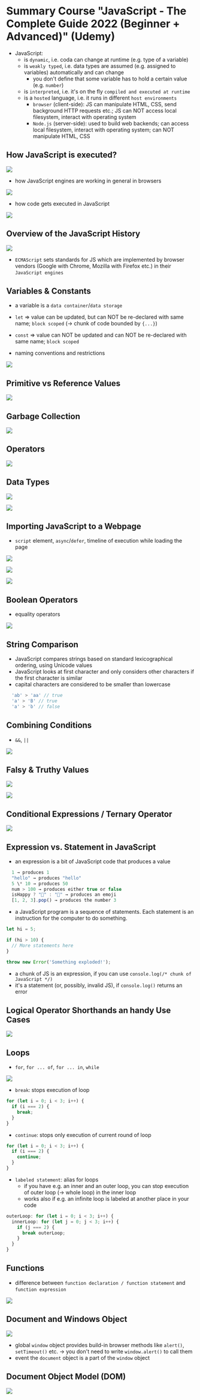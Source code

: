 # Summary Course "JavaScript - The Complete Guide 2022 (Beginner + Advanced)" (Udemy)

- JavaScript:
  - is `dynamic`, i.e. coda can change at runtime (e.g. type of a variable)
  - is `weakly typed`, i.e. data types are assumed (e.g. assigned to variables) automatically and can change
    - you don't define that some variable has to hold a certain value (e.g. `number`)
  - is `interpreted`, i.e. it's on the fly `compiled and executed at runtime`
  - is a `hosted` language, i.e. it runs in different `host environments`
    - `browser` (client-side): JS can manipulate HTML, CSS, send background HTTP requests etc.; JS can NOT access local filesystem, interact with operating system
    - `Node.js` (server-side): used to build web backends; can access local filesystem, interact with operating system; can NOT manipulate HTML, CSS

## How JavaScript is executed?

![](/slides/01_how-javascript-is-executed.png)

- how JavaScript engines are working in general in browsers

![](/slides/14_javascript-engines-work-flow.png)

- how code gets executed in JavaScript

![](/slides/15_javascript-engine-code-execution.png)

## Overview of the JavaScript History

![](/slides/02_overview-history-javascript.png)

- `ECMAScript` sets standards for JS which are implemented by browser vendors (Google with Chrome, Mozilla with Firefox etc.) in their `JavaScript engines`

## Variables & Constants

- a variable is a `data container`/`data storage`
- `let` => value can be updated, but can NOT be re-declared with same name; `block scoped` (-> chunk of code bounded by `{...}`)
- `const` => value can NOT be updated and can NOT be re-declared with same name; `block scoped`

- naming conventions and restrictions

![](/slides/03_variable-naming.png)

## Primitive vs Reference Values

![](/slides/16_primitive-vs-reference-values.png)

## Garbage Collection

![](/slides/17_garbage-collection.png)

## Operators

![](/slides/04_operators.png)

## Data Types

![](/slides/05_data-types.png)

![](/slides/06_null-undefined-NaN.png)

## Importing JavaScript to a Webpage

- `script` element, `async`/`defer`, timeline of execution while loading the page

![](/slides/07.1_adding-javascript-to-a-webpage.png)

![](/slides/07.2_how-to-import-javascript-in-a-webpage.png)

![](/slides/07.3_timeline-execution-summary.png)

## Boolean Operators

- equality operators

![](/slides/08_boolean-operators.png)

## String Comparison

- JavaScript compares strings based on standard lexicographical ordering, using Unicode values
- JavaScript looks at first character and only considers other characters if the first character is similar
- capital characters are considered to be smaller than lowercase

```JavaScript
  'ab' > 'aa' // true
  'a' > 'B' // true
  'a' > 'b' // false
```

## Combining Conditions

- `&&`, `||`

![](/slides/09_combining-conditions.png)

## Falsy & Truthy Values

![](/slides/10.1_falsy-truthy-values.png)

![](/slides/10.2_falsy-truthy-values.png)

## Conditional Expressions / Ternary Operator

![](/slides/11_ternary-operator.png)

## Expression vs. Statement in JavaScript

- an expression is a bit of JavaScript code that produces a value

```JavaScript
  1 → produces 1
  "hello" → produces "hello"
  5 \* 10 → produces 50
  num > 100 → produces either true or false
  isHappy ? "🙂" : "🙁" → produces an emoji
  [1, 2, 3].pop() → produces the number 3
```

- a JavaScript program is a sequence of statements. Each statement is an instruction for the computer to do something.

```JavaScript
let hi = 5;

if (hi > 10) {
  // More statements here
}

throw new Error('Something exploded!');
```

- a chunk of JS is an expression, if you can use `console.log(/* chunk of JavaScript */)`
- it's a statement (or, possibly, invalid JS), if `console.log()` returns an error

## Logical Operator Shorthands an handy Use Cases

![](/slides/12_logical-operators-shorthands.png)

## Loops

- `for`, `for ... of`, `for ... in`, `while`

![](/slides/13_loops.png)

- `break`: stops execution of loop

```TypeScript
for (let i = 0; i < 3; i++) {
  if (i === 2) {
    break;
  }
}
```

- `continue`: stops only execution of current round of loop

```TypeScript
for (let i = 0; i < 3; i++) {
  if (i === 2) {
    continue;
  }
}
```

- `labeled statement`: alias for loops
  - if you have e.g. an inner and an outer loop, you can stop execution of outer loop (-> whole loop) in the inner loop
  - works also if e.g. an infinite loop is labeled at another place in your code

```TypeScript
outerLoop: for (let i = 0; i < 3; i++) {
  innerLoop: for (let j = 0; j < 3; i++) {
    if (j === 2) {
      break outerLoop;
    }
  }
}
```

## Functions

- difference between `function declaration / function statement` and `function expression`

![](/slides/18_function-declaration-vs-expression.png)

## Document and Windows Object

![](/slides/19_document-and-window.png)

- global `window` object provides build-in browser methods like `alert()`, `setTimeout()` etc. -> you don't need to write `window.alert()` to call them
- event the `document` object is a part of the `window` object

## Document Object Model (DOM)

![](/slides/20_document-object-model-dom.png)
